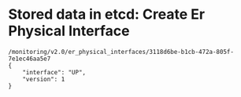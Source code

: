 # Stored data in etcd: Create Er Physical Interface

```
/monitoring/v2.0/er_physical_interfaces/3118d6be-b1cb-472a-805f-7e1ec46aa5e7
{
    "interface": "UP", 
    "version": 1
}
```

